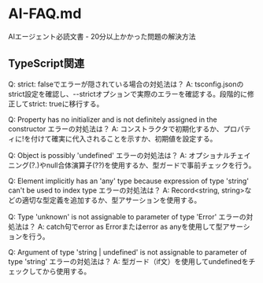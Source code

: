 # AI-FAQ.md

AIエージェント必読文書 - 20分以上かかった問題の解決方法

## TypeScript関連

Q: strict: falseでエラーが隠されている場合の対処法は？
A: tsconfig.jsonのstrict設定を確認し、--strictオプションで実際のエラーを確認する。段階的に修正してstrict: trueに移行する。

Q: Property has no initializer and is not definitely assigned in the constructor エラーの対処法は？
A: コンストラクタで初期化するか、プロパティに!を付けて確実に代入されることを示すか、初期値を設定する。

Q: Object is possibly 'undefined' エラーの対処法は？
A: オプショナルチェイニング(?.)やnull合体演算子(??)を使用するか、型ガードで事前チェックを行う。

Q: Element implicitly has an 'any' type because expression of type 'string' can't be used to index type エラーの対処法は？
A: Record<string, string>などの適切な型定義を追加するか、型アサーションを使用する。

Q: Type 'unknown' is not assignable to parameter of type 'Error' エラーの対処法は？
A: catch句でerror as Errorまたはerror as anyを使用して型アサーションを行う。

Q: Argument of type 'string | undefined' is not assignable to parameter of type 'string' エラーの対処法は？
A: 型ガード（if文）を使用してundefinedをチェックしてから使用する。
